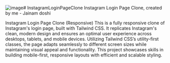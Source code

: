 ![image](https://github.com/user-attachments/assets/69a68f0d-9cfb-472d-84b0-b70a823603fd)# InstagramLoginPageClone
Instagram Login Page Clone, created by me - Jainam doshi

Instagram Login Page Clone (Responsive) This is a fully responsive clone of Instagram's login page, built with Tailwind CSS. It replicates Instagram's clean, modern design and ensures an optimal user experience across desktops, tablets, and mobile devices. Utilizing Tailwind CSS’s utility-first classes, the page adapts seamlessly to different screen sizes while maintaining visual appeal and functionality. This project showcases skills in building mobile-first, responsive layouts with efficient and scalable styling.
